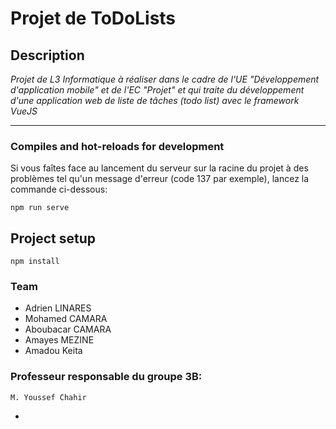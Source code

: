 # Projet de ToDoLists

## Description
_Projet de L3 Informatique à réaliser dans le cadre de l'UE "Développement d'application mobile" et de l'EC "Projet" et qui traite du développement d'une application web de liste de tâches (todo list) avec le framework VueJS_

-------------------------------------

### Compiles and hot-reloads for development
Si vous faîtes face au lancement du serveur sur la racine du projet à des problèmes tel qu'un message d'erreur (code 137 par exemple), lancez la commande ci-dessous:
```
npm run serve
```

## Project setup
```
npm install
```

### Team

* Adrien LINARES
* Mohamed CAMARA 
* Aboubacar CAMARA
* Amayes MEZINE
* Amadou Keita


### Professeur responsable du groupe 3B:
```
M. Youssef Chahir
```
-

